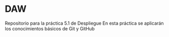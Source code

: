 # DAW

Repositorio para la práctica 5.1 de Despliegue
En esta práctica se aplicarán los conocimientos básicos de Git y GitHub
